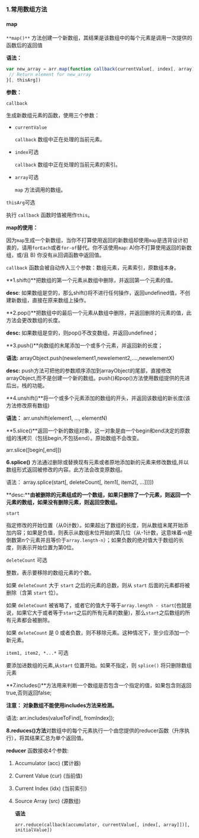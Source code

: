 ### 1.常用数组方法

#### map

`**map()**` 方法创建一个新数组，其结果是该数组中的每个元素是调用一次提供的函数后的返回值

**语法：**

```js
var new_array = arr.map(function callback(currentValue[, index[, array]]) {
 // Return element for new_array 
}[, thisArg])
```

**参数：**

```
callback
```

生成新数组元素的函数，使用三个参数：

- `currentValue`

  `callback` 数组中正在处理的当前元素。

- `index`可选

  `callback` 数组中正在处理的当前元素的索引。

- `array`可选

  `map` 方法调用的数组。

`thisArg`可选

执行 `callback` 函数时值被用作`this`。

**map的使用：**

因为`map`生成一个新数组，当你不打算使用返回的新数组却使用`map`是违背设计初衷的，请用`forEach`或者`for-of`替代。你不该使用`map`: A)你不打算使用返回的新数组，或/且 B) 你没有从回调函数中返回值。

`callback` 函数会被自动传入三个参数：数组元素，元素索引，原数组本身。

**1.shift()**把数组的第一个元素从数组中删除，并返回第一个元素的值。

**desc**: 如果数组是空的，那么shift()将不进行任何操作，返回undefined值，不创建新数组，直接在原来数组上操作。

**2.pop()**把数组中的最后一个元素从数组中删除，并返回删除的元素的值，此方法会更改数组的长度。

**desc:** 如果数组是空的，则pop()不改变数组，并返回undefined；

**3.push()**向数组的末尾添加一个或多个元素，并返回新的长度；

**语法:** arrayObject.push(newelement1,newelement2,....,newelementX)

**desc:** push方法可把他的参数顺序添加到arrayObject的尾部，直接修改arrayObject,而不是创建一个新的数组。push()和pop()方法使用数组提供的先进后出，栈的功能。

**4.unshift()**将一个或多个元素添加的数组的开头，并返回该数组的新长度(该方法修改原有数组)

**语法：** arr.unshift(element1, ..., elementN)

**5.slice()**返回一个新的数组对象，这一对象是由一个begin和end决定的原数组的浅拷贝（包括begin,不包括end）。原始数组不会改变。

arr.slice([begin[,end]])

**6.splice()** 方法通过删除或替换现有元素或者原地添加新的元素来修改数组,并以数组形式返回被修改的内容。此方法会改变原数组。

语法： array.splice(start[, deleteCount[, item1[, item2[, ...]]]])

**desc:******由被删除的元素组成的一个数组，如果只删除了一个元素，则返回一个元素的数组，如果没有删除元素，则返回空数组。****

```
start
```

指定修改的开始位置（从0计数）。如果超出了数组的长度，则从数组末尾开始添加内容；如果是负值，则表示从数组末位开始的第几位（从-1计数，这意味着-n是倒数第n个元素并且等价于`array.length-n`）；如果负数的绝对值大于数组的长度，则表示开始位置为第0位。

`deleteCount` 可选

整数，表示要移除的数组元素的个数。

如果 `deleteCount` 大于 `start` 之后的元素的总数，则从 `start` 后面的元素都将被删除（含第 `start` 位）。

如果 `deleteCount` 被省略了，或者它的值大于等于`array.length - start`(也就是说，如果它大于或者等于`start`之后的所有元素的数量)，那么`start`之后数组的所有元素都会被删除。

如果 `deleteCount` 是 0 或者负数，则不移除元素。这种情况下，至少应添加一个新元素。

`item1, item2, *...*` 可选

要添加进数组的元素,从`start` 位置开始。如果不指定，则 `splice()` 将只删除数组元素

**7.includes()**方法用来判断一个数组是否包含一个指定的值，如果包含则返回true,否则返回false;

**注意： 对象数组不能使用includes方法来检测。**

语法: arr.includes(valueToFind[, fromIndex]);

**8.reduces()方法**对数组中的每个元素执行一个由您提供的reducer函数（升序执行），将其结果汇总为单个返回值。

**reducer** 函数接收4个参数:

1. Accumulator (acc) (累计器)

2. Current Value (cur) (当前值)

3. Current Index (idx) (当前索引)

4. Source Array (src) (源数组)

   **语法**

   ```
   arr.reduce(callback(accumulator, currentValue[, index[, array]])[, initialValue])
   ```

